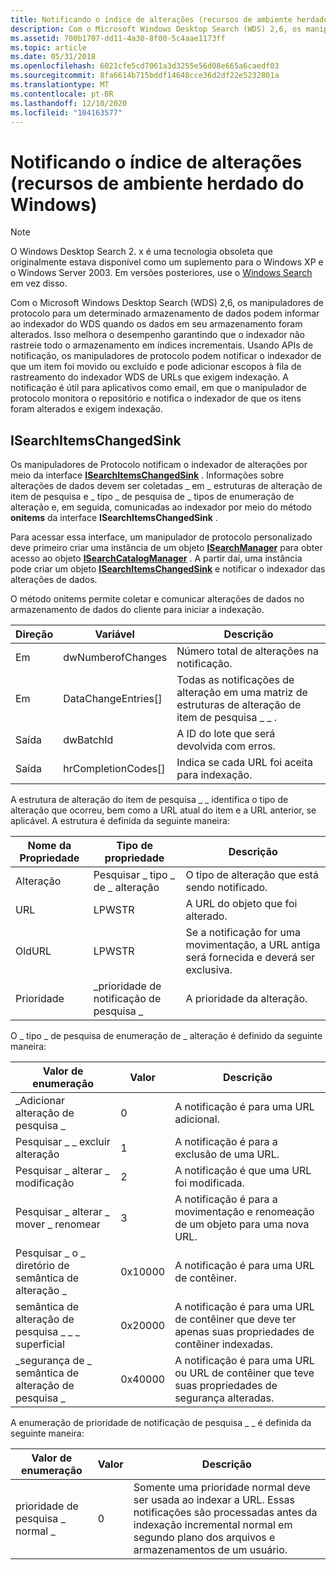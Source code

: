 ```yaml
---
title: Notificando o índice de alterações (recursos de ambiente herdado do Windows)
description: Com o Microsoft Windows Desktop Search (WDS) 2,6, os manipuladores de protocolo para um determinado armazenamento de dados podem informar ao indexador do WDS quando os dados em seu armazenamento foram alterados.
ms.assetid: 700b1707-dd11-4a30-8f00-5c4aae1173ff
ms.topic: article
ms.date: 05/31/2018
ms.openlocfilehash: 6021cfe5cd7061a3d3255e56d08e665a6caedf03
ms.sourcegitcommit: 8fa6614b715bddf14648cce36d2df22e5232801a
ms.translationtype: MT
ms.contentlocale: pt-BR
ms.lasthandoff: 12/10/2020
ms.locfileid: "104163577"
---
```

# <a name="notifying-the-index-of-changes-legacy-windows-environment-features"></a>Notificando o índice de alterações (recursos de ambiente herdado do Windows)

> [!NOTE]
> O Windows Desktop Search 2. x é uma tecnologia obsoleta que originalmente estava disponível como um suplemento para o Windows XP e o Windows Server 2003. Em versões posteriores, use o [Windows Search](../search/-search-3x-wds-overview.md) em vez disso.

Com o Microsoft Windows Desktop Search (WDS) 2,6, os manipuladores de protocolo para um determinado armazenamento de dados podem informar ao indexador do WDS quando os dados em seu armazenamento foram alterados. Isso melhora o desempenho garantindo que o indexador não rastreie todo o armazenamento em índices incrementais. Usando APIs de notificação, os manipuladores de protocolo podem notificar o indexador de que um item foi movido ou excluído e pode adicionar escopos à fila de rastreamento do indexador WDS de URLs que exigem indexação. A notificação é útil para aplicativos como email, em que o manipulador de protocolo monitora o repositório e notifica o indexador de que os itens foram alterados e exigem indexação.

## <a name="isearchitemschangedsink"></a>ISearchItemsChangedSink

Os manipuladores de Protocolo notificam o indexador de alterações por meio da interface [**ISearchItemsChangedSink**](/windows/desktop/api/searchapi/nn-searchapi-isearchitemschangedsink) . Informações sobre alterações de dados devem ser coletadas \_ em \_ estruturas de alteração de item de pesquisa e \_ tipo \_ de pesquisa de \_ tipos de enumeração de alteração e, em seguida, comunicadas ao indexador por meio do método **onitems** da interface **ISearchItemsChangedSink** .

Para acessar essa interface, um manipulador de protocolo personalizado deve primeiro criar uma instância de um objeto [**ISearchManager**](/windows/desktop/api/searchapi/nn-searchapi-isearchmanager) para obter acesso ao objeto [**ISearchCatalogManager**](/windows/desktop/api/searchapi/nn-searchapi-isearchcatalogmanager) . A partir daí, uma instância pode criar um objeto [**ISearchItemsChangedSink**](/windows/desktop/api/searchapi/nn-searchapi-isearchitemschangedsink) e notificar o indexador das alterações de dados.

O método onitems permite coletar e comunicar alterações de dados no armazenamento de dados do cliente para iniciar a indexação.



| Direção | Variável              | Descrição                                                              |
|-----------|-----------------------|--------------------------------------------------------------------------|
| Em        | dwNumberofChanges     | Número total de alterações na notificação.                             |
| Em        | DataChangeEntries\[\] | Todas as notificações de alteração em uma matriz de estruturas de alteração de item de pesquisa \_ \_ . |
| Saída       | dwBatchId             | A ID do lote que será devolvida com erros.                       |
| Saída       | hrCompletionCodes\[\] | Indica se cada URL foi aceita para indexação.                    |



 

A estrutura de alteração do item de pesquisa \_ \_ identifica o tipo de alteração que ocorreu, bem como a URL atual do item e a URL anterior, se aplicável. A estrutura é definida da seguinte maneira:



| Nome da Propriedade | Tipo de propriedade                  | Descrição                                                                |
|---------------|--------------------------------|----------------------------------------------------------------------------|
| Alteração        | Pesquisar \_ tipo \_ de \_ alteração       | O tipo de alteração que está sendo notificado.                                 |
| URL           | LPWSTR                         | A URL do objeto que foi alterado.                                   |
| OldURL        | LPWSTR                         | Se a notificação for uma movimentação, a URL antiga será fornecida e deverá ser exclusiva. |
| Prioridade      | \_prioridade de notificação de pesquisa \_ | A prioridade da alteração.                                                |



 

O \_ tipo \_ de pesquisa de enumeração de \_ alteração é definido da seguinte maneira:



| Valor de enumeração                           | Valor   | Descrição                                                                                     |
|--------------------------------------|---------|-------------------------------------------------------------------------------------------------|
| \_Adicionar alteração de pesquisa \_                  | 0       | A notificação é para uma URL adicional.                                                      |
| Pesquisar \_ \_ excluir alteração               | 1       | A notificação é para a exclusão de uma URL.                                                  |
| Pesquisar \_ alterar \_ modificação               | 2       | A notificação é que uma URL foi modificada.                                               |
| Pesquisar \_ alterar \_ mover \_ renomear         | 3       | A notificação é para a movimentação e renomeação de um objeto para uma nova URL.                          |
| Pesquisar \_ o \_ diretório de semântica de alteração \_ | 0x10000 | A notificação é para uma URL de contêiner.                                                        |
| semântica de alteração de pesquisa \_ \_ \_ superficial   | 0x20000 | A notificação é para uma URL de contêiner que deve ter apenas suas propriedades de contêiner indexadas. |
| \_segurança de \_ semântica de alteração de pesquisa \_  | 0x40000 | A notificação é para uma URL ou URL de contêiner que teve suas propriedades de segurança alteradas.    |



 

A enumeração de prioridade de notificação de pesquisa \_ \_ é definida da seguinte maneira:



| Valor de enumeração               | Valor | Descrição                                                                                                                                                                    |
|--------------------------|-------|--------------------------------------------------------------------------------------------------------------------------------------------------------------------------------|
| prioridade de pesquisa \_ normal \_ | 0     | Somente uma prioridade normal deve ser usada ao indexar a URL. Essas notificações são processadas antes da indexação incremental normal em segundo plano dos arquivos e armazenamentos de um usuário. |



 

 

 
